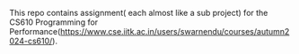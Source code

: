This repo contains assignment( each almost like a sub project) for the CS610 Programming for Performance(https://www.cse.iitk.ac.in/users/swarnendu/courses/autumn2024-cs610/).
